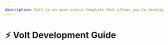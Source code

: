 ```yaml
---
description: Volt is an open source template that allows you to develop your own Paperweight server platform based on Plazma.
---
```


# ⚡ Volt Development Guide
